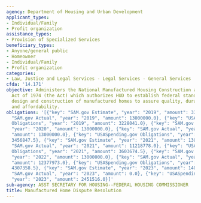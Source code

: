 ```yaml
---
agency: Department of Housing and Urban Development
applicant_types:
- Individual/Family
- Profit organization
assistance_types:
- Provision of Specialized Services
beneficiary_types:
- Anyone/general public
- Homeowner
- Individual/Family
- Profit organization
categories:
- Law, Justice and Legal Services - Legal Services - General Services
cfda: '14.171'
objective: Administers the National Manufactured Housing Construction and Safety Standards
  Act of 1974 (the Act) which authorizes HUD to establish federal standards for the
  design and construction of manufactured homes to assure quality, durability, safety,
  and affordability.
obligations: '[{"key": "SAM.gov Estimate", "year": "2019", "amount": 336035.0}, {"key":
  "SAM.gov Actual", "year": "2019", "amount": 13000000.0}, {"key": "USASpending.gov
  Obligations", "year": "2019", "amount": 3228041.0}, {"key": "SAM.gov Estimate",
  "year": "2020", "amount": 13000000.0}, {"key": "SAM.gov Actual", "year": "2020",
  "amount": 13000000.0}, {"key": "USASpending.gov Obligations", "year": "2020", "amount":
  3456847.5}, {"key": "SAM.gov Estimate", "year": "2021", "amount": 13000000.0}, {"key":
  "SAM.gov Actual", "year": "2021", "amount": 11218778.0}, {"key": "USASpending.gov
  Obligations", "year": "2021", "amount": 3603674.5}, {"key": "SAM.gov Estimate",
  "year": "2022", "amount": 13000000.0}, {"key": "SAM.gov Actual", "year": "2022",
  "amount": 12377973.0}, {"key": "USASpending.gov Obligations", "year": "2022", "amount":
  4307358.5}, {"key": "SAM.gov Estimate", "year": "2023", "amount": 14000000.0}, {"key":
  "SAM.gov Actual", "year": "2023", "amount": 0.0}, {"key": "USASpending.gov Obligations",
  "year": "2023", "amount": 2451516.0}]'
sub-agency: ASST SECRETARY FOR HOUSING--FEDERAL HOUSING COMMISSIONER
title: Manufactured Home Dispute Resolution
---
```


